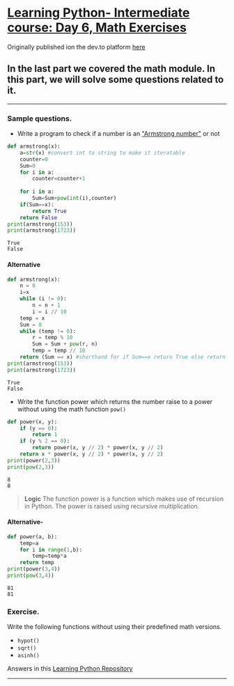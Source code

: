 # [Learning Python- Intermediate course: Day 6, Math Exercises](https://dev.to/aatmaj/learning-python-intermediate-course-day-6-math-exercises-12ge)

Originally published ion the dev.to platform [here](https://dev.to/aatmaj/learning-python-intermediate-course-day-6-math-exercises-12ge)

In the last part we covered the math module. In this part, we will solve some questions related to it.
---
____
### Sample questions.
- Write a program to check if a number is an ["Armstrong number"](https://en.wikipedia.org/wiki/Narcissistic_number) or not 
```python
def armstrong(x):
    a=str(x) #convert int to string to make it iteratable
    counter=0
    Sum=0
    for i in a:
        counter=counter+1
    
    for i in a:
        Sum=Sum+pow(int(i),counter)
    if(Sum==x):
        return True
    return False
print(armstrong(153))
print(armstrong(1723))
```
```
True
False
```
#### Alternative 
```python
def armstrong(x):
    n = 0
    i=x
    while (i != 0):
        n = n + 1
        i = i // 10
    temp = x
    Sum = 0
    while (temp != 0):
        r = temp % 10
        Sum = Sum + pow(r, n)
        temp = temp // 10
    return (Sum == x) #shorthand for if Sum==x return True else return False
print(armstrong(153))
print(armstrong(1723))
```
```
True
False
```

- Write the function power which returns the number raise to a power without using the math function `pow()`
```python
def power(x, y):      
    if (y == 0):
        return 1
    if (y % 2 == 0):
        return power(x, y // 2) * power(x, y // 2)      
    return x * power(x, y // 2) * power(x, y // 2)
print(power(2,3))
print(pow(2,3))
```
```
8
8
```
> **Logic** The function power is a function which makes use of recursion in Python. The power is raised using recursive multiplication. 

#### Alternative-
```python
def power(a, b):
    temp=a
    for i in range(1,b):
        temp=temp*a
    return temp
print(power(3,4))
print(pow(3,4))
```
```
81
81
```

### Exercise.
Write the following functions without using their predefined math versions.
- `hypot()`
- `sqrt()`
- `asinh()`

Answers in this [Learning Python Repository](https://github.com/Aatmaj-Zephyr/Learning-Python)
_____
